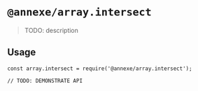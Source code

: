 # `@annexe/array.intersect`

> TODO: description

## Usage

```
const array.intersect = require('@annexe/array.intersect');

// TODO: DEMONSTRATE API
```
